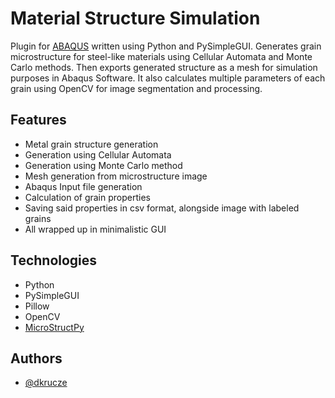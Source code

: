 
# Material Structure Simulation 

Plugin for [ABAQUS](https://solidexpert.com/programy/abaqus/) written using Python and PySimpleGUI. Generates grain
microstructure for steel-like materials using Cellular Automata and Monte Carlo methods. Then exports generated
structure as a mesh for simulation purposes in Abaqus Software. It also calculates multiple parameters of each grain
using OpenCV for image segmentation and processing. 

## Features

- Metal grain structure generation
- Generation using Cellular Automata
- Generation using Monte Carlo method
- Mesh generation from microstructure image
- Abaqus Input file generation
- Calculation of grain properties
- Saving said properties in csv format, alongside image with labeled grains
- All wrapped up in minimalistic GUI


## Technologies

- Python
- PySimpleGUI
- Pillow
- OpenCV
- [MicroStructPy](https://docs.microstructpy.org/en/latest/)

## Authors

- [@dkrucze](https://github.com/TheKiromen)
